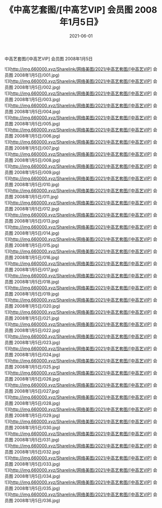 ﻿---
layout: post
title:  《中高艺套图/[中高艺VIP] 会员图 2008年1月5日》
date:   2021-06-01
img: http://img.660000.xyz/Sharelink/网络美图/2021/中高艺套图/[中高艺VIP] 会员图 2008年1月5日/000.jpg
categories: [美女, 清纯, 唯美]
---

中高艺套图/[中高艺VIP] 会员图 2008年1月5日

 ![](http://img.660000.xyz/Sharelink/网络美图/2021/中高艺套图/[中高艺VIP] 会员图 2008年1月5日/001.jpg) <br>![](http://img.660000.xyz/Sharelink/网络美图/2021/中高艺套图/[中高艺VIP] 会员图 2008年1月5日/002.jpg) <br>![](http://img.660000.xyz/Sharelink/网络美图/2021/中高艺套图/[中高艺VIP] 会员图 2008年1月5日/003.jpg) <br>![](http://img.660000.xyz/Sharelink/网络美图/2021/中高艺套图/[中高艺VIP] 会员图 2008年1月5日/004.jpg) <br>![](http://img.660000.xyz/Sharelink/网络美图/2021/中高艺套图/[中高艺VIP] 会员图 2008年1月5日/005.jpg) <br>![](http://img.660000.xyz/Sharelink/网络美图/2021/中高艺套图/[中高艺VIP] 会员图 2008年1月5日/006.jpg) <br>![](http://img.660000.xyz/Sharelink/网络美图/2021/中高艺套图/[中高艺VIP] 会员图 2008年1月5日/007.jpg) <br>![](http://img.660000.xyz/Sharelink/网络美图/2021/中高艺套图/[中高艺VIP] 会员图 2008年1月5日/008.jpg) <br>![](http://img.660000.xyz/Sharelink/网络美图/2021/中高艺套图/[中高艺VIP] 会员图 2008年1月5日/009.jpg) <br>![](http://img.660000.xyz/Sharelink/网络美图/2021/中高艺套图/[中高艺VIP] 会员图 2008年1月5日/010.jpg) <br>![](http://img.660000.xyz/Sharelink/网络美图/2021/中高艺套图/[中高艺VIP] 会员图 2008年1月5日/011.jpg) <br>![](http://img.660000.xyz/Sharelink/网络美图/2021/中高艺套图/[中高艺VIP] 会员图 2008年1月5日/012.jpg) <br>![](http://img.660000.xyz/Sharelink/网络美图/2021/中高艺套图/[中高艺VIP] 会员图 2008年1月5日/013.jpg) <br>![](http://img.660000.xyz/Sharelink/网络美图/2021/中高艺套图/[中高艺VIP] 会员图 2008年1月5日/014.jpg) <br>![](http://img.660000.xyz/Sharelink/网络美图/2021/中高艺套图/[中高艺VIP] 会员图 2008年1月5日/015.jpg) <br>![](http://img.660000.xyz/Sharelink/网络美图/2021/中高艺套图/[中高艺VIP] 会员图 2008年1月5日/016.jpg) <br>![](http://img.660000.xyz/Sharelink/网络美图/2021/中高艺套图/[中高艺VIP] 会员图 2008年1月5日/017.jpg) <br>![](http://img.660000.xyz/Sharelink/网络美图/2021/中高艺套图/[中高艺VIP] 会员图 2008年1月5日/018.jpg) <br>![](http://img.660000.xyz/Sharelink/网络美图/2021/中高艺套图/[中高艺VIP] 会员图 2008年1月5日/019.jpg) <br>![](http://img.660000.xyz/Sharelink/网络美图/2021/中高艺套图/[中高艺VIP] 会员图 2008年1月5日/020.jpg) <br>![](http://img.660000.xyz/Sharelink/网络美图/2021/中高艺套图/[中高艺VIP] 会员图 2008年1月5日/021.jpg) <br>![](http://img.660000.xyz/Sharelink/网络美图/2021/中高艺套图/[中高艺VIP] 会员图 2008年1月5日/022.jpg) <br>![](http://img.660000.xyz/Sharelink/网络美图/2021/中高艺套图/[中高艺VIP] 会员图 2008年1月5日/023.jpg) <br>![](http://img.660000.xyz/Sharelink/网络美图/2021/中高艺套图/[中高艺VIP] 会员图 2008年1月5日/024.jpg) <br>![](http://img.660000.xyz/Sharelink/网络美图/2021/中高艺套图/[中高艺VIP] 会员图 2008年1月5日/025.jpg) <br>![](http://img.660000.xyz/Sharelink/网络美图/2021/中高艺套图/[中高艺VIP] 会员图 2008年1月5日/026.jpg) <br>![](http://img.660000.xyz/Sharelink/网络美图/2021/中高艺套图/[中高艺VIP] 会员图 2008年1月5日/027.jpg) <br>![](http://img.660000.xyz/Sharelink/网络美图/2021/中高艺套图/[中高艺VIP] 会员图 2008年1月5日/028.jpg) <br>![](http://img.660000.xyz/Sharelink/网络美图/2021/中高艺套图/[中高艺VIP] 会员图 2008年1月5日/029.jpg) <br>![](http://img.660000.xyz/Sharelink/网络美图/2021/中高艺套图/[中高艺VIP] 会员图 2008年1月5日/030.jpg) <br>![](http://img.660000.xyz/Sharelink/网络美图/2021/中高艺套图/[中高艺VIP] 会员图 2008年1月5日/031.jpg) <br>![](http://img.660000.xyz/Sharelink/网络美图/2021/中高艺套图/[中高艺VIP] 会员图 2008年1月5日/032.jpg) <br>![](http://img.660000.xyz/Sharelink/网络美图/2021/中高艺套图/[中高艺VIP] 会员图 2008年1月5日/033.jpg) <br>![](http://img.660000.xyz/Sharelink/网络美图/2021/中高艺套图/[中高艺VIP] 会员图 2008年1月5日/034.jpg) <br>![](http://img.660000.xyz/Sharelink/网络美图/2021/中高艺套图/[中高艺VIP] 会员图 2008年1月5日/035.jpg) <br>![](http://img.660000.xyz/Sharelink/网络美图/2021/中高艺套图/[中高艺VIP] 会员图 2008年1月5日/036.jpg) <br>